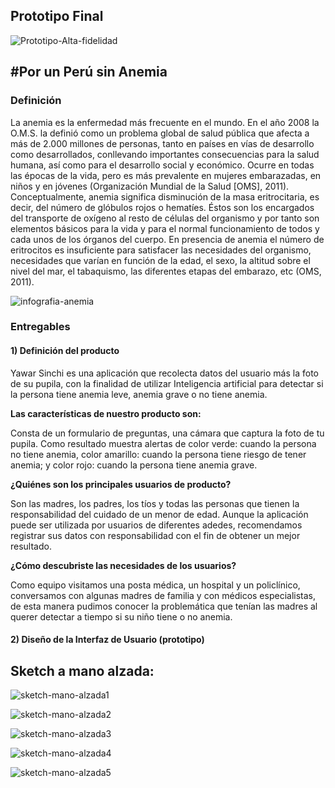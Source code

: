 ## Prototipo Final

![Prototipo-Alta-fidelidad](https://github.com/Grecia2727/IBM-Anemia/blob/master/recursos/demo-anemia.gif)

## #Por un Perú sin Anemia

### Definición

La anemia es la enfermedad más frecuente en el mundo. En el año 2008 la O.M.S. la
definió como un problema global de salud pública que afecta a más de 2.000 millones
de personas, tanto en países en vías de desarrollo como desarrollados, conllevando
importantes consecuencias para la salud humana, así como para el desarrollo social y económico. Ocurre en todas las épocas de la vida, pero es más prevalente en mujeres
embarazadas, en niños y en jóvenes (Organización Mundial de la Salud [OMS], 2011).
Conceptualmente, anemia significa disminución de la masa eritrocitaria, es decir, del
número de glóbulos rojos o hematíes. Éstos son los encargados del transporte de
oxígeno al resto de células del organismo y por tanto son elementos básicos para la
vida y para el normal funcionamiento de todos y cada unos de los órganos del cuerpo.
En presencia de anemia el número de eritrocitos es insuficiente para satisfacer las
necesidades del organismo, necesidades que varían en función de la edad, el sexo, la
altitud sobre el nivel del mar, el tabaquismo, las diferentes etapas del embarazo, etc
(OMS, 2011). 

![infografia-anemia](https://pbs.twimg.com/media/COT1PIlWEAA_jmS.png)

### Entregables

#### 1) Definición del producto

Yawar Sinchi es una aplicación que recolecta datos del usuario más la foto de su pupila, con la finalidad de utilizar Inteligencia artificial
para detectar si la persona tiene anemia leve, anemia grave o no tiene anemia. 

**Las características de nuestro producto son:**

Consta de un formulario de preguntas, una cámara que captura la foto de tu pupila. Como resultado muestra alertas de color verde: cuando la persona no tiene anemia, color amarillo: cuando la persona tiene riesgo de tener anemia; y color rojo: cuando la persona tiene anemia grave.


**¿Quiénes son los principales usuarios de producto?**

Son las madres, los padres, los tíos y todas las personas que tienen la responsabilidad del cuidado de un menor de edad.
Aunque la aplicación puede ser utilizada por usuarios de diferentes adedes, recomendamos registrar sus datos con responsabilidad con el fin 
de obtener un mejor resultado. 

**¿Cómo descubriste las necesidades de los usuarios?**

Como equipo visitamos una posta médica, un hospital y un policlínico, conversamos con algunas madres de familia y con médicos especialistas,
de esta manera pudimos conocer la problemática que tenían las madres al querer detectar a tiempo si su niño tiene o no anemia.



#### 2) Diseño de la Interfaz de Usuario (prototipo)

## Sketch a mano alzada:

![sketch-mano-alzada1](https://github.com/Grecia2727/IBM-Anemia/blob/master/recursos/pict%20(5).jpeg)

![sketch-mano-alzada2](https://github.com/Grecia2727/IBM-Anemia/blob/master/recursos/pict%20(4).jpeg)

![sketch-mano-alzada3](https://github.com/Grecia2727/IBM-Anemia/blob/master/recursos/pict%20(3).jpeg)

![sketch-mano-alzada4](https://github.com/Grecia2727/IBM-Anemia/blob/master/recursos/pict%20(2).jpeg)

![sketch-mano-alzada5](https://github.com/Grecia2727/IBM-Anemia/blob/master/recursos/pict%20(1).jpeg)









